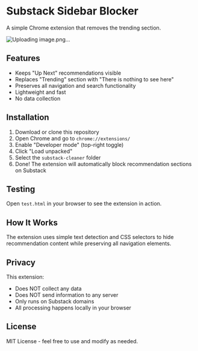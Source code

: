 # Substack Sidebar Blocker

A simple Chrome extension that removes the trending section.

![Uploading image.png…]()


## Features

- Keeps "Up Next" recommendations visible
- Replaces "Trending" section with "There is nothing to see here"
- Preserves all navigation and search functionality
- Lightweight and fast
- No data collection

## Installation

1. Download or clone this repository
2. Open Chrome and go to `chrome://extensions/`
3. Enable "Developer mode" (top-right toggle)
4. Click "Load unpacked"
5. Select the `substack-cleaner` folder
6. Done! The extension will automatically block recommendation sections on Substack

## Testing

Open `test.html` in your browser to see the extension in action.

## How It Works

The extension uses simple text detection and CSS selectors to hide recommendation content while preserving all navigation elements.

## Privacy

This extension:
- Does NOT collect any data
- Does NOT send information to any server
- Only runs on Substack domains
- All processing happens locally in your browser

## License

MIT License - feel free to use and modify as needed.
